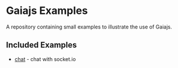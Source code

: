 # Gaiajs Examples

  A repository containing small examples to illustrate the use of Gaiajs.

## Included Examples
 - [chat](404) - chat with socket.io
